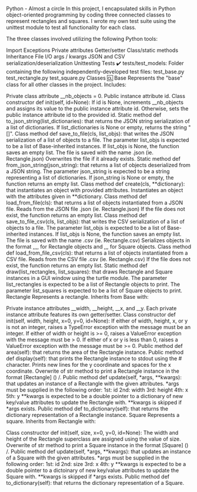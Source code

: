 Python - Almost a circle In this project, I encapsulated skills in Python object-oriented programming by coding three connected classes to represent rectangles and squares. I wrote my own test suite using the unittest module to test all functionality for each class.

The three classes involved utilizing the following Python tools:

Import Exceptions Private attributes Getter/setter Class/static methods Inheritance File I/O args / kwargs JSON and CSV serialization/deserialization Unittesting Tests ✔️ tests/test_models: Folder containing the following independently-developed test files: test_base.py test_rectangle.py test_square.py Classes 🆑 Base Represents the "base" class for all other classes in the project. Includes:

Private class attribute __nb_objects = 0. Public instance attribute id. Class constructor def init(self, id=None): If id is None, increments __nb_objects and assigns its value to the public instance attribute id. Otherwise, sets the public instance attribute id to the provided id. Static method def to_json_string(list_dictionaries): that returns the JSON string serialization of a list of dictionaries. If list_dictionaries is None or empty, returns the string "[]". Class method def save_to_file(cls, list_objs): that writes the JSON serialization of a list of objects to a file. The parameter list_objs is expected to be a list of Base-inherited instances. If list_objs is None, the function saves an empty list. The file is saved with the name .json (ie. Rectangle.json) Overwrites the file if it already exists. Static method def from_json_string(json_string): that returns a list of objects deserialized from a JSON string. The parameter json_string is expected to be a string representing a list of dictionaries. If json_string is None or empty, the function returns an empty list. Class method def create(cls, **dictionary): that instantiates an object with provided attributes. Instantiates an object with the attributes given in **dictionary. Class method def load_from_file(cls): that returns a list of objects instantiated from a JSON file. Reads from the JSON file .json (ie. Rectangle.json) If the file does not exist, the function returns an empty list. Class method def save_to_file_csv(cls, list_objs): that writes the CSV serialization of a list of objects to a file. The parameter list_objs is expected to be a list of Base-inherited instances. If list_objs is None, the function saves an empty list. The file is saved with the name .csv (ie. Rectangle.csv) Serializes objects in the format ,,,, for Rectangle objects and ,,, for Square objects. Class method def load_from_file_csv(cls): that returns a list of objects instantiated from a CSV file. Reads from the CSV file .csv (ie. Rectangle.csv) If the file does not exist, the function returns an empty list. Static method def draw(list_rectangles, list_squares): that draws Rectangle and Square instances in a GUI window using the turtle module. The parameter list_rectangles is expected to be a list of Rectangle objects to print. The parameter list_squares is expected to be a list of Square objects to print. Rectangle Represents a rectangle. Inherits from Base with:

Private instance attributes __width, __height, __x, and __y. Each private instance attribute features its own getter/setter. Class constructor def init(self, width, height, x=0, y=0, id=None): If either of width, height, x, or y is not an integer, raises a TypeError exception with the message must be an integer. If either of width or height is >= 0, raises a ValueError exception with the message must be > 0. If either of x or y is less than 0, raises a ValueError exception with the message must be >= 0. Public method def area(self): that returns the area of the Rectangle instance. Public method def display(self): that prints the Rectangle instance to stdout using the # character. Prints new lines for the y coordinate and spaces for the x coordinate. Overwrite of str method to print a Rectangle instance in the format [Rectangle] () /. Public method def update(self, *args, **kwargs): that updates an instance of a Rectangle with the given attributes. *args must be supplied in the following order: 1st: id 2nd: width 3rd: height 4th: x 5th: y **kwargs is expected to be a double pointer to a dictionary of new key/value attributes to update the Rectangle with. **kwargs is skipped if *args exists. Public method def to_dictionary(self): that returns the dictionary representation of a Rectangle instance. Square Represents a square. Inherits from Rectangle with:

Class constructor def init(self, size, x=0, y=0, id=None): The width and height of the Rectangle superclass are assigned using the value of size. Overwrite of str method to print a Square instance in the format [Square] () /. Public method def update(self, *args, **kwargs): that updates an instance of a Square with the given attributes. *args must be supplied in the following order: 1st: id 2nd: size 3rd: x 4th: y **kwargs is expected to be a double pointer to a dictoinary of new key/value attributes to update the Square with. **kwargs is skipped if *args exists. Public method def to_dictionary(self): that returns the dictionary representation of a Square.
